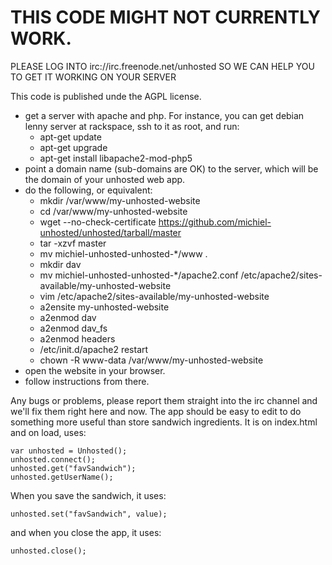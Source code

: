 THIS CODE MIGHT NOT CURRENTLY WORK.
======================

PLEASE LOG INTO irc://irc.freenode.net/unhosted SO WE CAN HELP YOU TO GET IT WORKING ON YOUR SERVER

This code is published unde the AGPL license.

* get a server with apache and php. For instance, you can get debian lenny server at rackspace, ssh to it as root, and run:
  * apt-get update
  * apt-get upgrade
  * apt-get install libapache2-mod-php5
* point a domain name (sub-domains are OK) to the server, which will be the domain of your unhosted web app.
* do the following, or equivalent:
  * mkdir /var/www/my-unhosted-website
  * cd /var/www/my-unhosted-website
  * wget --no-check-certificate https://github.com/michiel-unhosted/unhosted/tarball/master
  * tar -xzvf master
  * mv michiel-unhosted-unhosted-*/www .
  * mkdir dav
  * mv michiel-unhosted-unhosted-*/apache2.conf /etc/apache2/sites-available/my-unhosted-website
  * vim /etc/apache2/sites-available/my-unhosted-website
  * a2ensite my-unhosted-website
  * a2enmod dav
  * a2enmod dav_fs
  * a2enmod headers
  * /etc/init.d/apache2 restart
  * chown -R www-data /var/www/my-unhosted-website
* open the website in your browser.
* follow instructions from there.

Any bugs or problems, please report them straight into the irc channel and we'll fix them right here and now.
The app should be easy to edit to do something more useful than store sandwich ingredients. It is on index.html 
and on load, uses:

	var unhosted = Unhosted();
	unhosted.connect();
	unhosted.get("favSandwich");
	unhosted.getUserName();

When you save the sandwich, it uses:

	unhosted.set("favSandwich", value);


and when you close the app, it uses:

	unhosted.close();
